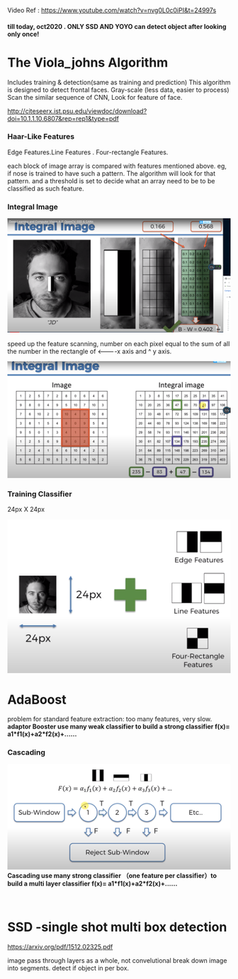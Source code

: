 <a>Video Ref : https://www.youtube.com/watch?v=nvg0L0c0iPI&t=24997s</a>
<h4>till today, oct2020 . ONLY SSD AND YOYO can detect object after looking only once!</h4>
<h1>The Viola_johns Algorithm</h1>
<p>Includes training & detection(same as training and prediction)
This algorithm is designed to detect frontal faces. 
Gray-scale (less data, easier to process)
Scan the similar sequence of CNN, Look for feature of face.
</p>

<a>http://citeseerx.ist.psu.edu/viewdoc/download?doi=10.1.1.10.6807&rep=rep1&type=pdf</a>

<h3>Haar-Like Features</h1>
<p>Edge Features.Line Features . Four-rectangle Features. </p>
<p>each block of image array is compared with features mentioned above.
eg, if nose is trained to have such a pattern. The algorithm will look for that pattern. and a threshold is set to decide what an array need to be to be classified as such feature.</p>
                                                                                                   
<h3>Integral Image</h1>    
<img src="harrlink.png">
<p>speed up the feature scanning, number on each pixel equal to the sum of all the number in the rectangle of <----x axis and ^ y axis. </p>
<img src="屏幕截图 2020-10-07 112646.png">
  
  <h3>Training Classifier</h3>
  <p>24px X 24px </p>
  <img src ="trainingclassifier.png">
  <h1>AdaBoost</h1>
  <p>problem for standard feature extraction: too many features, very slow. 
  <strong>adaptor Booster use many weak classifier to build a strong classifier f(x)= a1*f1(x)+a2*f2(x)+...... </strong></p>
  
  <h3>Cascading </h3>
  <img src="cascadingf.png">
   <strong>Cascading use many strong classifier （one feature per classifier）to build a multi layer classifier f(x)= a1*f1(x)+a2*f2(x)+...... </strong>
   
  　<h1> SSD -single shot multi box detection </h1>
<a>https://arxiv.org/pdf/1512.02325.pdf</a>
<p>image pass through layers as a whole, not convelutional
break down image into segments. detect if object in per box.
</p>
